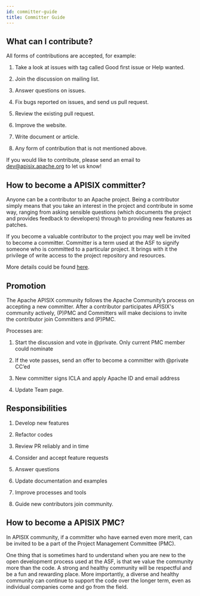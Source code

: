 ```yaml
---
id: committer-guide
title: Committer Guide
---
```


## What can I contribute?

All forms of contributions are accepted, for example:

1. Take a look at issues with tag called Good first issue or Help wanted.

2. Join the discussion on mailing list.

3. Answer questions on issues.

4. Fix bugs reported on issues, and send us pull request.

5. Review the existing pull request.

6. Improve the website.

7. Write document or article.

8. Any form of contribution that is not mentioned above.

If you would like to contribute, please send an email to dev@apisix.apache.org to let us know!

## How to become a APISIX committer?

Anyone can be a contributor to an Apache project. Being a contributor simply means that you take an interest in the project and contribute in some way, ranging from asking sensible questions (which documents the project and provides feedback to developers) through to providing new features as patches.

If you become a valuable contributor to the project you may well be invited to become a committer. Committer is a term used at the ASF to signify someone who is committed to a particular project. It brings with it the privilege of write access to the project repository and resources.

More details could be found [here](https://community.apache.org/contributors/).

## Promotion

The Apache APISIX community follows the Apache Community’s process on accepting a new committer. After a contributor participates APISIX's community actively, (P)PMC and Committers will make decisions to invite the contributor join Committers and (P)PMC.

Processes are:

1. Start the discussion and vote in @private. Only current PMC member could nominate

2. If the vote passes, send an offer to become a committer with @private CC’ed

3. New committer signs ICLA and apply Apache ID and email address

4. Update Team page.

## Responsibilities

1. Develop new features

2. Refactor codes

3. Review PR reliably and in time

4. Consider and accept feature requests

5. Answer questions

6. Update documentation and examples

7. Improve processes and tools

8. Guide new contributors join community.

## How to become a APISIX PMC?

In APISIX community, if a committer who have earned even more merit, can be invited to be a part of the Project Management Committee (PMC).

One thing that is sometimes hard to understand when you are new to the open development process used at the ASF, is that we value the community more than the code. A strong and healthy community will be respectful and be a fun and rewarding place. More importantly, a diverse and healthy community can continue to support the code over the longer term, even as individual companies come and go from the field.
